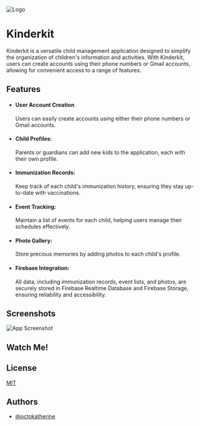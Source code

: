 
![Logo](https://dev-to-uploads.s3.amazonaws.com/uploads/articles/th5xamgrr6se0x5ro4g6.png)


# Kinderkit 

Kinderkit is a versatile child management application designed to simplify the organization of children's information and activities. With Kinderkit, users can create accounts using their phone numbers or Gmail accounts, allowing for convenient access to a range of features.


## Features

- #### User Account Creation
  Users can easily create accounts using either their    phone numbers or Gmail accounts.


- #### Child Profiles:
  Parents or guardians can add new kids to the application, each with their own profile.
- #### Immunization Records:
  Keep track of each child's immunization history, ensuring they stay up-to-date with vaccinations.

- #### Event Tracking:
  Maintain a list of events for each child, helping users manage their schedules effectively.

- #### Photo Gallery:
  Store precious memories by adding photos to each child's profile.

- #### Firebase Integration:
  All data, including immunization records, event lists, and photos, are securely stored in Firebase Realtime Database and Firebase Storage, ensuring reliability and accessibility.



## Screenshots

![App Screenshot](https://via.placeholder.com/468x300?text=App+Screenshot+Here)


## Watch Me!

## License

[MIT](https://choosealicense.com/licenses/mit/)


## Authors

- [@octokatherine](https://www.github.com/octokatherine)

